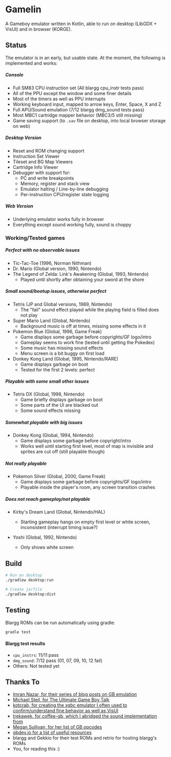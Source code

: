 # Gamelin
A Gameboy emulator written in Kotlin, able to run on desktop (LibGDX + VisUI) and in browser (KORGE).

## Status
The emulator is in an early, but usable state. At the moment, the following is implemented and works:

##### Console
- Full SM83 CPU instruction set (All blargg cpu_instr tests pass)
- All of the PPU except the window and some finer details
- Most of the timers as well as PPU interrupts
- Working keyboard input, mapped to arrow keys, Enter, Space, X and Z
- Full APU/Sound emulation (7/12 blargg dmg_sound tests pass)
- Most MBC1 cartridge mapper behavior (MBC3/5 still missing)
- Game saving support (to `.sav` file on desktop, into local browser storage on web)

##### Desktop Version
- Reset and ROM changing support
- Instruction Set Viewer
- Tileset and BG Map Viewers
- Cartridge Info Viewer
- Debugger with support for:
    - PC and write breakpoints
    - Memory, register and stack view
    - Emulator halting / Line-by-line debugging
    - Per-instruction CPU/register state logging

##### Web Version
- Underlying emulator works fully in browser
- Everything except sound working fully, sound is choppy

### Working/Tested games
##### Perfect with no observable issues
- Tic-Tac-Toe (1996, Norman Nithman)
- Dr. Mario (Global version, 1990, Nintendo)
- The Legend of Zelda: Link's Awakening (Global, 1993, Nintendo)
    - Played until shortly after obtaining your sword at the shore

##### Small sound/bootup issues, otherwise perfect
- Tetris (JP and Global versions, 1989, Nintendo)
    - The "fail" sound effect played while the playing field is filled does not play
- Super Mario Land (Global, Nintendo)
    - Background music is off at times, missing some effects in it
- Pokemon Blue (Global, 1996, Game Freak)
    - Game displays some garbage before copyrights/GF logo/intro
    - Gameplay seems to work fine (tested until getting the Pokedex)
    - Some music has missing sound effects
    - Menu screen is a bit buggy on first load
- Donkey Kong Land (Global, 1995, Nintendo/RARE)
    - Game displays garbage on boot
    - Tested for the first 2 levels: perfect

##### Playable with some small other issues
- Tetris DX (Global, 1998, Nintendo)
    - Game briefly displays garbage on boot
    - Some parts of the UI are blacked out
    - Some sound effects missing

##### Somewhat playable with big issues
- Donkey Kong (Global, 1994, Nintendo)
    - Game displays some garbage before copyright/intro
    - Works well until starting first level, most of map is invisible and
    sprites are cut off (still playable though)

##### Not really playable
- Pokemon Silver (Global, 2000, Game Freak)
    - Game displays some garbage before copyrights/GF logo/intro
    - Playable inside the player's room, any screen transition crashes

##### Does not reach gameplay/not playable
- Kirby's Dream Land (Global, Nintendo/HAL)
    - Starting gameplay hangs on empty first level or white screen, inconsistent (interrupt timing issue?)

- Yoshi (Global, 1992, Nintendo)
    - Only shows white screen

## Build
``` bash
# Run on desktop
./gradlew desktop:run

# Create jarfile
./gradlew desktop:dist
```

## Testing
Blargg ROMs can be run automatically using gradle:
```bash
gradle test
```

#### Blargg test results
- `cpu_instrs`: 11/11 pass
- `dmg_sound`: 7/12 pass (01, 07, 09, 10, 12 fail)
- Others: Not tested yet

## Thanks To
- [Imran Nazar, for their series of blog posts on GB emulation](http://imrannazar.com/GameBoy-Emulation-in-JavaScript:-The-CPU)
- [Michael Steil, for The Ultimate Game Boy Talk](https://media.ccc.de/v/33c3-8029-the_ultimate_game_boy_talk)
- [kotcrab, for creating the xgbc emulator I often used to confirm/understand fine behavior as well as VisUI](https://github.com/kotcrab/xgbc)
- [trekawek, for coffee-gb, which I abridged the sound implementation from](https://github.com/trekawek/coffee-gb)
- [Megan Sullivan, for her list of GB opcodes](https://meganesulli.com/blog/game-boy-opcodes)
- [gbdev.io for a list of useful resources](https://gbdev.io)
- blargg and Gekkio for their test ROMs and retrio for hosting blargg's ROMs
- You, for reading this :)

